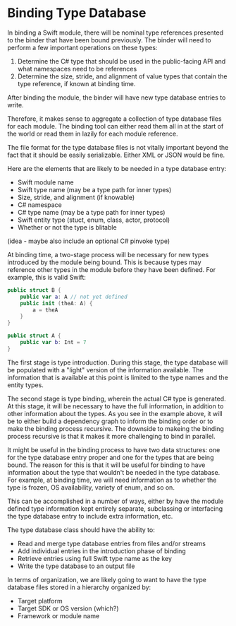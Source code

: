 # Binding Type Database

In binding a Swift module, there will be nominal type references presented to the binder that have been bound previously. The binder will need to perform a few important operations on these types:

1. Determine the C# type that should be used in the public-facing API and what namespaces need to be references
2. Determine the size, stride, and alignment of value types that contain the type reference, if known at binding time.

After binding the module, the binder will have new type database entries to write.

Therefore, it makes sense to aggregate a collection of type database files for each module. The binding tool can either read them all in at the start of the world or read them in lazily for each module reference.

The file format for the type database files is not vitally important beyond the fact that it should be easily serializable. Either XML or JSON would be fine.

Here are the elements that are likely to be needed in a type database entry:

- Swift module name
- Swift type name (may be a type path for inner types)
- Size, stride, and alignment (if knowable)
- C# namespace
- C# type name (may be a type path for inner types)
- Swift entity type (stuct, enum, class, actor, protocol)
- Whether or not the type is blitable

(idea - maybe also include an optional C# pinvoke type)

At binding time, a two-stage process will be necessary for new types introduced by the module being bound. This is because types may reference other types in the module before they have been defined. For example, this is valid Swift:

```swift
public struct B {
    public var a: A // not yet defined
    public init (theA: A) {
        a = theA
    }
}

public struct A {
    public var b: Int = 7
}
```

The first stage is type introduction. During this stage, the type database will be populated with a "light" version of the information available. The information that is available at this point is limited to the type names and the entity types.

The second stage is type binding, wherein the actual C# type is generated. At this stage, it will be necessary to have the full information, in addition to other information about the types. As you see in the example above, it will be to either build a dependency graph to inform the binding order or to make the binding process recursive. The downside to makeing the binding process recursive is that it makes it more challenging to bind in parallel.

It might be useful in the binding process to have two data structures: one for the type database entry proper and one for the types that are being bound. The reason for this is that it will be useful for binding to have information about the type that wouldn't be needed in the type database. For example, at binding time, we will need information as to whether the type is frozen, OS availability, variety of enum, and so on.

This can be accomplished in a number of ways, either by have the module defined type information kept entirely separate, subclassing or interfacing the type database entry to include extra information, etc.

The type database class should have the ability to:
- Read and merge type database entries from files and/or streams
- Add individual entries in the introduction phase of binding
- Retrieve entries using full Swift type name as the key
- Write the type database to an output file

In terms of organization, we are likely going to want to have the type database files stored in a hierarchy organized by:
- Target platform
- Target SDK or OS version (which?)
- Framework or module name